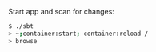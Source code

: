 Start app and scan for changes:

```sh
$ ./sbt
> ~;container:start; container:reload /
> browse
```
